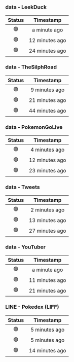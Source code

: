 ### data - LeekDuck
| Status | Timestamp |
|:------:|:---------:|
| 🟢 | a minute ago |
| 🟢 | 12 minutes ago |
| 🟢 | 24 minutes ago |

### data - TheSilphRoad
| Status | Timestamp |
|:------:|:---------:|
| 🟢 | 9 minutes ago |
| 🟢 | 21 minutes ago |
| 🟢 | 44 minutes ago |

### data - PokemonGoLive
| Status | Timestamp |
|:------:|:---------:|
| 🟢 | 4 minutes ago |
| 🟢 | 12 minutes ago |
| 🟢 | 23 minutes ago |

### data - Tweets
| Status | Timestamp |
|:------:|:---------:|
| 🟢 | 2 minutes ago |
| 🟢 | 13 minutes ago |
| 🟢 | 27 minutes ago |

### data - YouTuber
| Status | Timestamp |
|:------:|:---------:|
| 🟢 | a minute ago |
| 🟢 | 11 minutes ago |
| 🟢 | 21 minutes ago |

### LINE - Pokedex (LIFF)
| Status | Timestamp |
|:------:|:---------:|
| 🟢 | 5 minutes ago |
| 🟢 | 5 minutes ago |
| 🟢 | 14 minutes ago |

